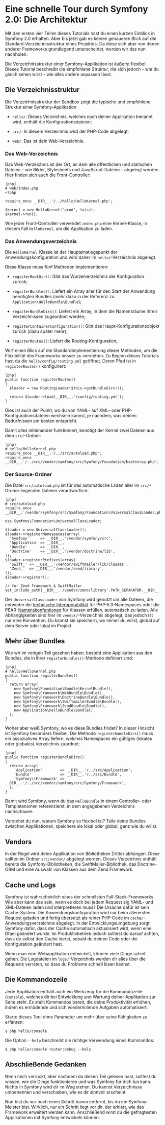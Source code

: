 Eine schnelle Tour durch Symfony 2.0: Die Architektur
=====================================================

Mit den ersten vier Teilen dieses Tutorials hast du einen kurzen Einblick in
Symfony 2.0 erhalten. Aber bis jetzt gab es keinen genaueren Blick auf die
Standard-Verzeichnisstruktur eines Projektes. Da diese sich aber von denen
anderer Frameworks grundlegend unterscheidet, werden wir das nun nachholen.

Die Verzeichnisstruktur einer Symfony-Applikation ist äußerst flexibel.
Dieses Tutorial beschreibt die empfohlene Struktur, die sich jedoch - wie du
gleich sehen wirst - wie alles andere anpassen lässt.

Die Verzeichnisstruktur
-----------------------

Die Verzeichnisstruktur der Sandbox zeigt die typische und empfohlene Struktur
einer Symfony-Applikation:

 * `hello/`: Dieses Verzeichnis, welches nach deiner Applikation benannt wird,
   enthält die Konfigurationsdateien;

 * `src/`: In diesem Verzeichnis wird der PHP-Code abgelegt;

 * `web/`: Das ist dein Web-Verzeichnis.

### Das Web-Verzeichnis

Das Web-Verzeichnis ist der Ort, an dem alle öffentlichen und statischen
Dateien - wie Bilder, Stylesheets und JavaScript-Dateien - abgelegt werden.
Hier finden sich auch die Front-Controller:

    [php]
    # web/index.php
    <?php

    require_once __DIR__.'/../hello/HelloKernel.php';

    $kernel = new HelloKernel('prod', false);
    $kernel->run();

Wie jeder Front-Controller verwendet `index.php` eine Kernel-Klasse, in diesem
Fall `HelloKernel`, um die Applikation zu laden.

### Das Anwendungsverzeichnis

Die `HelloKernel`-Klasse ist der Haupteinstiegspunkt der
Anwendungskonfiguration und wird daher im `hello/`-Verzeichnis abgelegt.

Diese Klasse muss fünf Methoden implementieren:

  * `registerRootDir()`: Gibt das Wurzelverzeichnis der Konfiguration zurück;

  * `registerBundles()`: Liefert ein Array aller für den Start der Anwendung
    benötigten Bundles (mehr dazu in der Referenz zu `Application\HelloBundle\Bundle`);

  * `registerBundleDirs()`: Liefert ein Array, in dem die Namensräume ihren
    Verzeichnissen zugeordnet werden;

  * `registerContainerConfiguration()`: Gibt das Haupt-Konfigurationsobjekt
     zurück (dazu später mehr);

  * `registerRoutes()`: Liefert die Routing-Konfiguration;

Wirf einen Blick auf die Standardimplementierung dieser Methoden, um die
Flexibilität des Frameworks besser zu verstehen. Zu Beginn dieses Tutorials
hast du die `hello/config/routing.yml` geöffnet. Deren Pfad ist in
`registerRoutes()` konfiguriert:

    [php]
    public function registerRoutes()
    {
      $loader = new RoutingLoader($this->getBundleDirs());

      return $loader->load(__DIR__.'/config/routing.yml');
    }

Dies ist auch der Punkt, wo du von YAML- auf XML- oder
PHP-Konfigurationsdateien wechseln kannst, je nachdem, was deinen Bedürfnissen
am besten entspricht.

Damit alles miteinander funktioniert, benötigt der Kernel zwei Dateien aus dem
`src/`-Ordner:

    [php]
    # hello/HelloKernel.php
    require_once __DIR__.'/../src/autoload.php';
    require_once __DIR__.'/../src/vendor/symfony/src/Symfony/Foundation/bootstrap.php';

### Der Source-Ordner

Die Datei `src/autoload.php` ist für das automatische Laden aller im
`src/`-Ordner liegenden Dateien verantwortlich:

    [php]
    # src/autoload.php
    require_once __DIR__.'/vendor/symfony/src/Symfony/Foundation/UniversalClassLoader.php';

    use Symfony\Foundation\UniversalClassLoader;

    $loader = new UniversalClassLoader();
    $loader->registerNamespaces(array(
      'Symfony'     => __DIR__.'/vendor/symfony/src',
      'Application' => __DIR__,
      'Bundle'      => __DIR__,
      'Doctrine'    => __DIR__.'/vendor/doctrine/lib',
    ));
    $loader->registerPrefixes(array(
      'Swift_' => __DIR__.'/vendor/swiftmailer/lib/classes',
      'Zend_'  => __DIR__.'/vendor/zend/library',
    ));
    $loader->register();

    // for Zend Framework & SwiftMailer
    set_include_path(__DIR__.'/vendor/zend/library'.PATH_SEPARATOR.__DIR__.'/vendor/swiftmailer/lib'.PATH_SEPARATOR.get_include_path());

Der `UniversalClassLoader` von Symfony wird genutzt um alle Dateien, die
entweder die [technische Interoperabilität][1] für PHP-5.3-Namespaces oder
die PEAR-[Namenskonfentionen][2] für Klassen erfüllen, automatisch zu laden.
Alle Abhängigkeiten sind hier im `vendor/`-Verzeichnis abgelegt, das jedoch
ist nur eine Konvention. Du kannst sie speichern, wo immer du willst, global
auf dem Server oder lokal im Projekt.

Mehr über Bundles
-----------------
Wie wir im vorigen Teil gesehen haben, besteht eine Applikation aus den
Bundles, die in ihrer `registerBundles()`-Methode definiert sind:

    [php]
    # hello/HelloKernel.php
    public function registerBundles()
    {
      return array(
        new Symfony\Foundation\Bundle\KernelBundle(),
        new Symfony\Framework\WebBundle\Bundle(),
        new Symfony\Framework\DoctrineBundle\Bundle(),
        new Symfony\Framework\SwiftmailerBundle\Bundle(),
        new Symfony\Framework\ZendBundle\Bundle(),
        new Application\HelloBundle\Bundle(),
      );
    }

Woher aber weiß Symfony, wo es diese Bundles findet? In dieser Hinsicht ist
Symfony besonders flexibel. Die Methode `registerBundleDirs()` muss ein
assoziatives Array liefern, welches Namespaces ein gültiges (lokales oder
globales) Verzeichnis zuordnet:

    [php]
    public function registerBundleDirs()
    {
      return array(
        'Application'        => __DIR__.'/../src/Application',
        'Bundle'             => __DIR__.'/../src/Bundle',
        'Symfony\\Framework' => __DIR__.'/../src/vendor/symfony/src/Symfony/Framework',
      );
    }

Damit wird Symfony, wenn du das `HelloBundle` in einem Controller- oder
Templatenamen referenzierst, in dem angegebenen Verzeichnis nachschauen.

Verstehst du nun, warum Symfony so flexibel ist? Teile deine Bundles zwischen
Applikationen, speichere sie lokal oder global, ganz wie du willst.

Vendors
-------

In der Regel wird deine Applikation von Bibliotheken Dritter abhängen. Diese
sollten im Ordner `src/vendor/` abgelegt werden. Dieses Verzeichnis enthält
bereits die Symfony-Bibliotheken, die SwiftMailer-Bibliothek, das Doctrine-ORM
und eine Auswahl von Klassen aus dem Zend Framework.

Cache und Logs
--------------

Symfony ist wahrscheinlich eines der schnellsten Full-Stack-Frameworks. Wie
aber kann das sein, wenn es doch bei jedem Request zig YAML- und XML-Dateien
laden und interpretieren muss? Die Ursache dafür ist sein Cache-System. Die
Anwendungskonfiguration wird nur beim allerersten Request geladen und fertig
übersetzt als reiner PHP-Code im `cache/`-Anwendungsverzeichnis abgelegt.
In der Entwicklungsumgebung sorgt Symfony dafür, dass der Cache automatisch
aktualisiert wird, wenn eine Dtaei geändert wurde. Im Produktivbetrieb jedoch
solltest du darauf achten, dass du selbst den Cache leerst, sobald du deinen
Code oder die Konfiguration geändert hast.

Wenn man eine Webapplikation entwickelt, können viele Dinge schief gehen. Die
Logdateien im `logs/`-Verzeichnis werden dir alles über die Requests verraten,
so dass du Probleme schnell lösen kannst.

Die Kommandozeile
-----------------

Jede Applikation enthält auch ein Werkzeug für die Kommandozeile (`console`),
welches dir bei Entwicklung und Wartung deiner Applikation zur Seite steht. Es
stellt Kommandos bereit, die deine Produktivität erhöhen, indem es ermüdende
und sich wiederholende Aufgaben automatisiert.

Starte dieses Tool ohne Parameter um mehr über seine Fähigkeiten zu erfahren:

    $ php hello/console

Die Option `--help` beschreibt die richtige Verwendung eines Kommandos:

    $ php hello/console router:debug --help

Abschließende Gedanken
----------------------

Nenn mich verrückt, aber nachdem du diesen Teil gelesen hast, solltest du
wissen, wie die Dinge funktionieren und was Symfony für dich tun kann.
Nichts in Symfony wird dir im Weg stehen. Du kannst Verzeichnisse umbenennen
und verschieben, wie es dir sinnvoll erscheint.

Nun bist du nur noch einen Schritt davon entfernt, bis du ein Symfony-Meister
bist. Wirklich, nur ein Schritt liegt vor dir, der erklärt, wie das Framework
erweitert werden kann. Anschließend wirst du die gefragtesten Applikationen
mit Symfony entwickeln können.

[1]: http://groups.google.com/group/php-standards/web/psr-0-final-proposal
[2]: http://pear.php.net/
